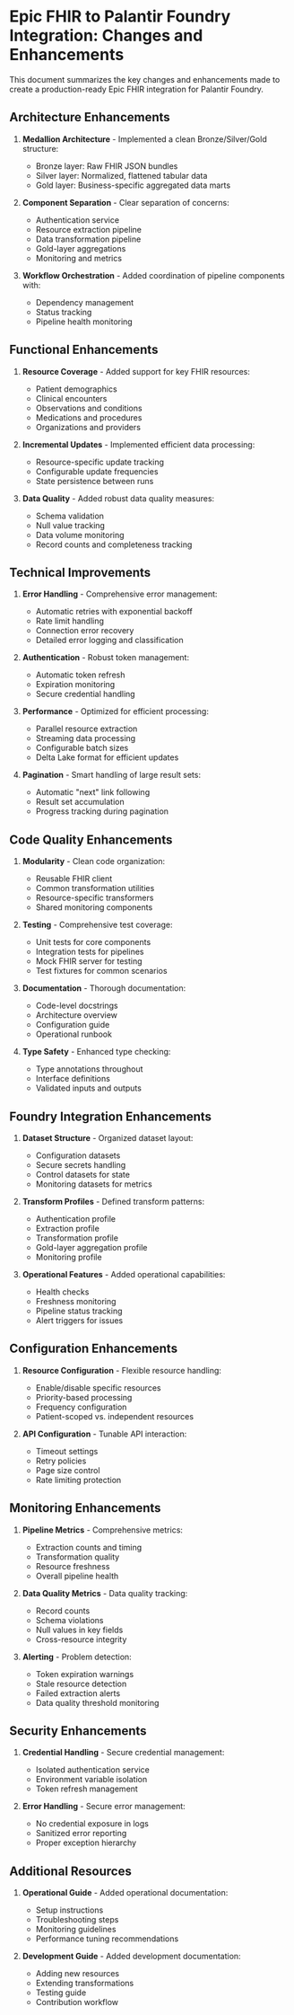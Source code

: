 # Epic FHIR to Palantir Foundry Integration: Changes and Enhancements

This document summarizes the key changes and enhancements made to create a production-ready Epic FHIR integration for Palantir Foundry.

## Architecture Enhancements

1. **Medallion Architecture** - Implemented a clean Bronze/Silver/Gold structure:
   - Bronze layer: Raw FHIR JSON bundles
   - Silver layer: Normalized, flattened tabular data
   - Gold layer: Business-specific aggregated data marts

2. **Component Separation** - Clear separation of concerns:
   - Authentication service
   - Resource extraction pipeline
   - Data transformation pipeline 
   - Gold-layer aggregations
   - Monitoring and metrics

3. **Workflow Orchestration** - Added coordination of pipeline components with:
   - Dependency management 
   - Status tracking
   - Pipeline health monitoring

## Functional Enhancements

1. **Resource Coverage** - Added support for key FHIR resources:
   - Patient demographics
   - Clinical encounters
   - Observations and conditions
   - Medications and procedures
   - Organizations and providers

2. **Incremental Updates** - Implemented efficient data processing:
   - Resource-specific update tracking
   - Configurable update frequencies
   - State persistence between runs

3. **Data Quality** - Added robust data quality measures:
   - Schema validation
   - Null value tracking  
   - Data volume monitoring
   - Record counts and completeness tracking

## Technical Improvements

1. **Error Handling** - Comprehensive error management:
   - Automatic retries with exponential backoff
   - Rate limit handling
   - Connection error recovery
   - Detailed error logging and classification

2. **Authentication** - Robust token management:
   - Automatic token refresh
   - Expiration monitoring
   - Secure credential handling

3. **Performance** - Optimized for efficient processing:
   - Parallel resource extraction
   - Streaming data processing
   - Configurable batch sizes
   - Delta Lake format for efficient updates

4. **Pagination** - Smart handling of large result sets:
   - Automatic "next" link following
   - Result set accumulation
   - Progress tracking during pagination

## Code Quality Enhancements

1. **Modularity** - Clean code organization:
   - Reusable FHIR client
   - Common transformation utilities
   - Resource-specific transformers
   - Shared monitoring components

2. **Testing** - Comprehensive test coverage:
   - Unit tests for core components
   - Integration tests for pipelines
   - Mock FHIR server for testing
   - Test fixtures for common scenarios

3. **Documentation** - Thorough documentation:
   - Code-level docstrings
   - Architecture overview
   - Configuration guide
   - Operational runbook

4. **Type Safety** - Enhanced type checking:
   - Type annotations throughout
   - Interface definitions
   - Validated inputs and outputs

## Foundry Integration Enhancements

1. **Dataset Structure** - Organized dataset layout:
   - Configuration datasets
   - Secure secrets handling
   - Control datasets for state
   - Monitoring datasets for metrics

2. **Transform Profiles** - Defined transform patterns:
   - Authentication profile
   - Extraction profile
   - Transformation profile
   - Gold-layer aggregation profile
   - Monitoring profile

3. **Operational Features** - Added operational capabilities:
   - Health checks
   - Freshness monitoring
   - Pipeline status tracking
   - Alert triggers for issues

## Configuration Enhancements

1. **Resource Configuration** - Flexible resource handling:
   - Enable/disable specific resources
   - Priority-based processing
   - Frequency configuration
   - Patient-scoped vs. independent resources

2. **API Configuration** - Tunable API interaction:
   - Timeout settings
   - Retry policies
   - Page size control
   - Rate limiting protection

## Monitoring Enhancements

1. **Pipeline Metrics** - Comprehensive metrics:
   - Extraction counts and timing
   - Transformation quality
   - Resource freshness
   - Overall pipeline health

2. **Data Quality Metrics** - Data quality tracking:
   - Record counts
   - Schema violations
   - Null values in key fields
   - Cross-resource integrity

3. **Alerting** - Problem detection:
   - Token expiration warnings
   - Stale resource detection
   - Failed extraction alerts
   - Data quality threshold monitoring

## Security Enhancements

1. **Credential Handling** - Secure credential management:
   - Isolated authentication service
   - Environment variable isolation
   - Token refresh management

2. **Error Handling** - Secure error management:
   - No credential exposure in logs
   - Sanitized error reporting
   - Proper exception hierarchy

## Additional Resources

1. **Operational Guide** - Added operational documentation:
   - Setup instructions
   - Troubleshooting steps
   - Monitoring guidelines
   - Performance tuning recommendations

2. **Development Guide** - Added development documentation:
   - Adding new resources
   - Extending transformations
   - Testing guide
   - Contribution workflow 